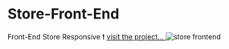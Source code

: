 # Store-Front-End
Front-End Store Responsive ❗
<a href="https://store-html-css-responsive-desing.netlify.app/"> visit the project... </a>
![store frontend](https://user-images.githubusercontent.com/99296482/176911538-6093f604-0aca-4519-aea0-cb3d9e9ea790.jpg)
